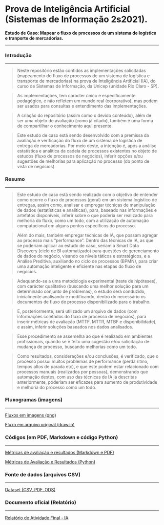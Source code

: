 # Prova de Inteligência Artificial (Sistemas de Informação 2s2021).

**Estudo de Caso: Mapear o fluxo de processos de um sistema de logística e tranporte de mercadorias.**

--------------------------------

### Introdução

------

> Neste repositório estão contidos as implementações solicitadas (mapeamento do fluxo de processos de um sistema de logística e transporte de mercadorias) na prova de Inteligência Artificial (IA), do curso de Sistemas de Informação, da Unicep (unidade Rio Claro - SP).

> As implementações, tem caracter único e especificamente pedagógico, e não refletem um mundo real (corporativo), mas podem ser usados para consultas e entendimento das implementações.

> A criação do repositório (assim como o devido conteúdo), além de ser uma objeto de avaliação (como já citado), também é uma forma de compartilhar o conhecimento aqui presente.

> Este estudo de caso está sendo desenvolvido com a premissa da avaliação e verificação do fluxo de um sistema de logística de entrega de mercadorias. Por meio deste, a intenção é, após a análise estatística e analítica da cadeia de processos existentes no objeto de estudos (fluxo de processos de negócios), inferir
opções e/ou sugestões de melhorias para aplicação no processo (do ponto de vista de negócios).



### Resumo

------

> Este estudo de caso está sendo realizado com o objetivo de entender como ocorre o fluxo de processos (geral) em um sistema logístico de entregas, assim como, analisar e empregar técnicas de manipulação de dados (estatísticas e analíticas), para, baseado nas informações e artefatos disponíveis, inferir sobre o que poderia ser realizado para melhoria do fluxo, como um todo, com a utilização de automação computacional em alguns pontos específicos do processo. 

> Além do mais, também empregar técnicas de IA, que possam agregar ao processo mais “performance”. Dentro das técnicas de IA, as que se poderiam aplicar ao estudo de caso, seriam a Smart Data Discovery (ciclo de BI automatizado) para questões de gerenciamento de dados do negócio, visando os níveis táticos e estratégicos, e a Análise Preditiva, auxiliando no ciclo de processos (BPMN), para criar uma automação inteligente e eficiente nas etapas do fluxo de negócios.

> Adequando-se a uma metodologia experimental (teste de hipóteses), com carácter qualitativo (buscando uma melhor solução para um determinado conjunto de problemas), o estudo será conduzido, inicialmente analisando e modificando, dentro do necessário os documentos de fluxo de processo disponibilizado para o trabalho.

> E, posteriormente, será utilizado um arquivo de dados (com informações coletados do fluxo de processo de negócios), para inserir métricas de avaliação (MTTF, MTTR, MTBF e disponibilidade), e assim, inferir soluções baseados nos dados analisados.

> Esse procedimento se assemelha ao que é realizado em ambientes profissionais, quando se é feito uma sugestão e/ou solicitação de mudança de processo, buscando melhorias como um todo.

> Como resultados, considerações e/ou conclusões, é verificado, que o processo possui muitos problemas de performance (perda ritmo, tempos altos de parada etc), e que este podem estar relacionado com processos manuais (realizados por pessoas), demonstrando que automação destes, com uso das técnicas de IA já descritas anteriormente, poderiam ser eficazes para aumento de produtividade e melhoria do processo como um todo.



### Fluxogramas (imagens)

------

[Fluxos em imagens (png)](./Images/)

[Fluxo em arquivo original (draw.io)](./Flowcharts/)



### Códigos (em PDF, Markdown e código Python)

------

[Métricas de avaliação e resultados (Markdown e PDF)](./Documents/)

[Métricas de Avaliação e Resultados (Python)](./Spreadsheets/)

### Fonte de dados (arquivos CSV)

------

[Dataset (CSV, PDF, ODS)](./Database/)

### Documento oficial (Relatório)

------

[Relatório de Atividade  Final - IA](./Documents/Relatorio_Atividade_Prova1_IA-Final.pdf)
